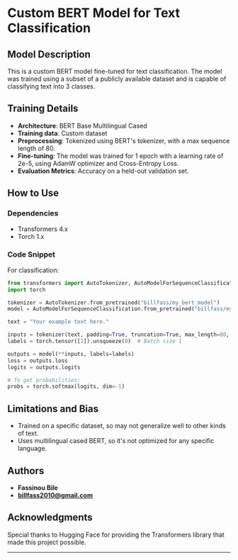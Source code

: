 

# Custom BERT Model for Text Classification

## Model Description

This is a custom BERT model fine-tuned for text classification. The model was trained using a subset of a publicly available dataset and is capable of classifying text into 3 classes.

## Training Details

- **Architecture**: BERT Base Multilingual Cased
- **Training data**: Custom dataset
- **Preprocessing**: Tokenized using BERT's tokenizer, with a max sequence length of 80.
- **Fine-tuning**: The model was trained for 1 epoch with a learning rate of 2e-5, using AdamW optimizer and Cross-Entropy Loss.
- **Evaluation Metrics**: Accuracy on a held-out validation set.
  
## How to Use

### Dependencies
- Transformers 4.x
- Torch 1.x

### Code Snippet

For classification:

```python
from transformers import AutoTokenizer, AutoModelForSequenceClassification
import torch

tokenizer = AutoTokenizer.from_pretrained("billfass/my_bert_model")
model = AutoModelForSequenceClassification.from_pretrained("billfass/my_bert_model")

text = "Your example text here."

inputs = tokenizer(text, padding=True, truncation=True, max_length=80, return_tensors="pt")
labels = torch.tensor([1]).unsqueeze(0)  # Batch size 1

outputs = model(**inputs, labels=labels)
loss = outputs.loss
logits = outputs.logits

# To get probabilities:
probs = torch.softmax(logits, dim=-1)
```

## Limitations and Bias

- Trained on a specific dataset, so may not generalize well to other kinds of text.
- Uses multilingual cased BERT, so it's not optimized for any specific language.

## Authors

- **Fassinou Bile**
- **billfass2010@gmail.com**
  
## Acknowledgments

Special thanks to Hugging Face for providing the Transformers library that made this project possible.

---
